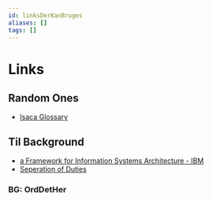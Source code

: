```yaml
---
id: linksDerKanBruges
aliases: []
tags: []
---
```



# Links
## Random Ones
- [Isaca Glossary](https://www.isaca.org/resources/glossary#glosss)

## Til Background
- [a Framework for Information Systems Architecture - IBM](https://www.isaca.org/resources/glossary#glosss)
- [Seperation of Duties](https://web.archive.org/web/20160306112755/http://szabo.best.vwh.net/separationofduties.html)

### BG: OrdDetHer

